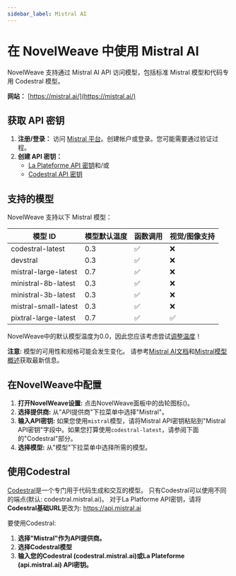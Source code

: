 ```yaml
---
sidebar_label: Mistral AI
---
```


# 在 NovelWeave 中使用 Mistral AI

NovelWeave 支持通过 Mistral AI API 访问模型，包括标准 Mistral 模型和代码专用 Codestral 模型。

**网站：** [https://mistral.ai/](https://mistral.ai/)

## 获取 API 密钥

1.  **注册/登录：** 访问 [Mistral 平台](https://console.mistral.ai/)。创建帐户或登录。您可能需要通过验证过程。
2.  **创建 API 密钥：**
    - [La Plateforme API 密钥](https://console.mistral.ai/api-keys/)和/或
    - [Codestral API 密钥](https://console.mistral.ai/codestral)

## 支持的模型

NovelWeave 支持以下 Mistral 模型：

| 模型 ID              | 模型默认温度 | 函数调用 | 视觉/图像支持 |
| -------------------- | ------------ | -------- | ------------- |
| codestral-latest     | 0.3          | ✅       | ❌            |
| devstral             | 0.3          | ✅       | ❌            |
| mistral-large-latest | 0.7          | ✅       | ❌            |
| ministral-8b-latest  | 0.3          | ✅       | ❌            |
| ministral-3b-latest  | 0.3          | ✅       | ❌            |
| mistral-small-latest | 0.3          | ✅       | ❌            |
| pixtral-large-latest | 0.7          | ✅       | ✅            |

NovelWeave中的默认模型温度为0.0，因此您应该考虑尝试[调整温度](/features/model-temperature)！

**注意:** 模型的可用性和规格可能会发生变化。
请参考[Mistral AI文档](https://docs.mistral.ai/api/)和[Mistral模型概述](https://docs.mistral.ai/getting-started/models/models_overview/)获取最新信息。

## 在NovelWeave中配置

1. **打开NovelWeave设置:** 点击NovelWeave面板中的齿轮图标(<Codicon name="gear" />)。
2. **选择提供商:** 从"API提供商"下拉菜单中选择"Mistral"。
3. **输入API密钥:** 如果您使用`mistral`模型，请将Mistral API密钥粘贴到"Mistral API密钥"字段中。如果您打算使用`codestral-latest`，请参阅下面的"Codestral"部分。
4. **选择模型:** 从"模型"下拉菜单中选择所需的模型。

## 使用Codestral

[Codestral](https://docs.mistral.ai/capabilities/code_generation/)是一个专门用于代码生成和交互的模型。
只有Codestral可以使用不同的端点(默认: codestral.mistral.ai)。
对于La Platforme API密钥，请将**Codestral基础URL**更改为: https://api.mistral.ai

要使用Codestral:

1. **选择"Mistral"作为API提供商。**
2. **选择Codestral模型**
3. **输入您的Codestral (codestral.mistral.ai)或La Plateforme (api.mistral.ai) API密钥。**
